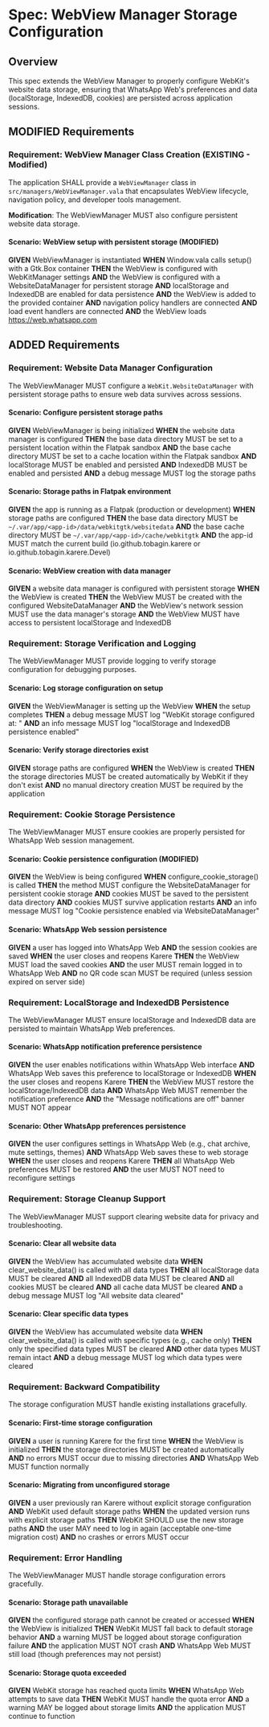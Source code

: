 # Spec: WebView Manager Storage Configuration

## Overview

This spec extends the WebView Manager to properly configure WebKit's website data storage, ensuring that WhatsApp Web's preferences and data (localStorage, IndexedDB, cookies) are persisted across application sessions.

## MODIFIED Requirements

### Requirement: WebView Manager Class Creation (EXISTING - Modified)

The application SHALL provide a `WebViewManager` class in `src/managers/WebViewManager.vala` that encapsulates WebView lifecycle, navigation policy, and developer tools management.

**Modification**: The WebViewManager MUST also configure persistent website data storage.

#### Scenario: WebView setup with persistent storage (MODIFIED)

**GIVEN** WebViewManager is instantiated
**WHEN** Window.vala calls setup() with a Gtk.Box container
**THEN** the WebView is configured with WebKitManager settings
**AND** the WebView is configured with a WebsiteDataManager for persistent storage
**AND** localStorage and IndexedDB are enabled for data persistence
**AND** the WebView is added to the provided container
**AND** navigation policy handlers are connected
**AND** load event handlers are connected
**AND** the WebView loads https://web.whatsapp.com

## ADDED Requirements

### Requirement: Website Data Manager Configuration

The WebViewManager MUST configure a `WebKit.WebsiteDataManager` with persistent storage paths to ensure web data survives across sessions.

#### Scenario: Configure persistent storage paths

**GIVEN** WebViewManager is being initialized
**WHEN** the website data manager is configured
**THEN** the base data directory MUST be set to a persistent location within the Flatpak sandbox
**AND** the base cache directory MUST be set to a cache location within the Flatpak sandbox
**AND** localStorage MUST be enabled and persisted
**AND** IndexedDB MUST be enabled and persisted
**AND** a debug message MUST log the storage paths

#### Scenario: Storage paths in Flatpak environment

**GIVEN** the app is running as a Flatpak (production or development)
**WHEN** storage paths are configured
**THEN** the base data directory MUST be `~/.var/app/<app-id>/data/webkitgtk/websitedata`
**AND** the base cache directory MUST be `~/.var/app/<app-id>/cache/webkitgtk`
**AND** the app-id MUST match the current build (io.github.tobagin.karere or io.github.tobagin.karere.Devel)

#### Scenario: WebView creation with data manager

**GIVEN** a website data manager is configured with persistent storage
**WHEN** the WebView is created
**THEN** the WebView MUST be created with the configured WebsiteDataManager
**AND** the WebView's network session MUST use the data manager's storage
**AND** the WebView MUST have access to persistent localStorage and IndexedDB

### Requirement: Storage Verification and Logging

The WebViewManager MUST provide logging to verify storage configuration for debugging purposes.

#### Scenario: Log storage configuration on setup

**GIVEN** the WebViewManager is setting up the WebView
**WHEN** the setup completes
**THEN** a debug message MUST log "WebKit storage configured at: <path>"
**AND** an info message MUST log "localStorage and IndexedDB persistence enabled"

#### Scenario: Verify storage directories exist

**GIVEN** storage paths are configured
**WHEN** the WebView is created
**THEN** the storage directories MUST be created automatically by WebKit if they don't exist
**AND** no manual directory creation MUST be required by the application

### Requirement: Cookie Storage Persistence

The WebViewManager MUST ensure cookies are properly persisted for WhatsApp Web session management.

#### Scenario: Cookie persistence configuration (MODIFIED)

**GIVEN** the WebView is being configured
**WHEN** configure_cookie_storage() is called
**THEN** the method MUST configure the WebsiteDataManager for persistent cookie storage
**AND** cookies MUST be saved to the persistent data directory
**AND** cookies MUST survive application restarts
**AND** an info message MUST log "Cookie persistence enabled via WebsiteDataManager"

#### Scenario: WhatsApp Web session persistence

**GIVEN** a user has logged into WhatsApp Web
**AND** the session cookies are saved
**WHEN** the user closes and reopens Karere
**THEN** the WebView MUST load the saved cookies
**AND** the user MUST remain logged in to WhatsApp Web
**AND** no QR code scan MUST be required (unless session expired on server side)

### Requirement: LocalStorage and IndexedDB Persistence

The WebViewManager MUST ensure localStorage and IndexedDB data are persisted to maintain WhatsApp Web preferences.

#### Scenario: WhatsApp notification preference persistence

**GIVEN** the user enables notifications within WhatsApp Web interface
**AND** WhatsApp Web saves this preference to localStorage or IndexedDB
**WHEN** the user closes and reopens Karere
**THEN** the WebView MUST restore the localStorage/IndexedDB data
**AND** WhatsApp Web MUST remember the notification preference
**AND** the "Message notifications are off" banner MUST NOT appear

#### Scenario: Other WhatsApp preferences persistence

**GIVEN** the user configures settings in WhatsApp Web (e.g., chat archive, mute settings, themes)
**AND** WhatsApp Web saves these to web storage
**WHEN** the user closes and reopens Karere
**THEN** all WhatsApp Web preferences MUST be restored
**AND** the user MUST NOT need to reconfigure settings

### Requirement: Storage Cleanup Support

The WebViewManager MUST support clearing website data for privacy and troubleshooting.

#### Scenario: Clear all website data

**GIVEN** the WebView has accumulated website data
**WHEN** clear_website_data() is called with all data types
**THEN** all localStorage data MUST be cleared
**AND** all IndexedDB data MUST be cleared
**AND** all cookies MUST be cleared
**AND** all cache data MUST be cleared
**AND** a debug message MUST log "All website data cleared"

#### Scenario: Clear specific data types

**GIVEN** the WebView has accumulated website data
**WHEN** clear_website_data() is called with specific types (e.g., cache only)
**THEN** only the specified data types MUST be cleared
**AND** other data types MUST remain intact
**AND** a debug message MUST log which data types were cleared

### Requirement: Backward Compatibility

The storage configuration MUST handle existing installations gracefully.

#### Scenario: First-time storage configuration

**GIVEN** a user is running Karere for the first time
**WHEN** the WebView is initialized
**THEN** the storage directories MUST be created automatically
**AND** no errors MUST occur due to missing directories
**AND** WhatsApp Web MUST function normally

#### Scenario: Migrating from unconfigured storage

**GIVEN** a user previously ran Karere without explicit storage configuration
**AND** WebKit used default storage paths
**WHEN** the updated version runs with explicit storage paths
**THEN** WebKit SHOULD use the new storage paths
**AND** the user MAY need to log in again (acceptable one-time migration cost)
**AND** no crashes or errors MUST occur

### Requirement: Error Handling

The WebViewManager MUST handle storage configuration errors gracefully.

#### Scenario: Storage path unavailable

**GIVEN** the configured storage path cannot be created or accessed
**WHEN** the WebView is initialized
**THEN** WebKit MUST fall back to default storage behavior
**AND** a warning MUST be logged about storage configuration failure
**AND** the application MUST NOT crash
**AND** WhatsApp Web MUST still load (though preferences may not persist)

#### Scenario: Storage quota exceeded

**GIVEN** WebKit storage has reached quota limits
**WHEN** WhatsApp Web attempts to save data
**THEN** WebKit MUST handle the quota error
**AND** a warning MAY be logged about storage limits
**AND** the application MUST continue to function
